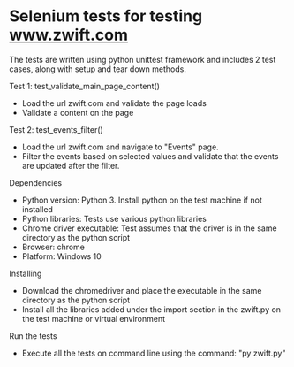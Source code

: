 # Selenium tests for testing www.zwift.com

The tests are written using python unittest framework and includes 2 test cases, along with setup and tear down methods.

Test 1: test_validate_main_page_content()
- Load the url zwift.com and validate the page loads
- Validate a content on the page

Test 2: test_events_filter() 
- Load the url zwift.com and navigate to "Events" page. 
- Filter the events based on selected values and validate that the events are updated after the filter.

Dependencies

- Python version: Python 3. Install python on the test machine if not installed
- Python libraries: Tests use various python libraries
- Chrome driver executable: Test assumes that the driver is in the same directory as the python script 
- Browser: chrome 
- Platform: Windows 10


Installing

- Download the chromedriver and place the executable in the same directory as the python script
- Install all the libraries added under the import section in the zwift.py on the test machine or virtual environment

Run the tests

- Execute all the tests on command line using the command: "py zwift.py"
